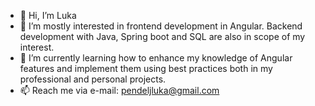 - 👋 Hi, I’m Luka
- 👀 I’m mostly interested in frontend development in Angular. Backend development with Java, Spring boot and SQL are also in scope of my interest.
- 🌱 I’m currently learning how to enhance my knowledge of Angular features and implement them using best practices both in my professional and personal projects.
- 📫 Reach me via e-mail: pendeljluka@gmail.com

<!---
LPendelj/LPendelj is a ✨ special ✨ repository because its `README.md` (this file) appears on your GitHub profile.
You can click the Preview link to take a look at your changes.
--->
